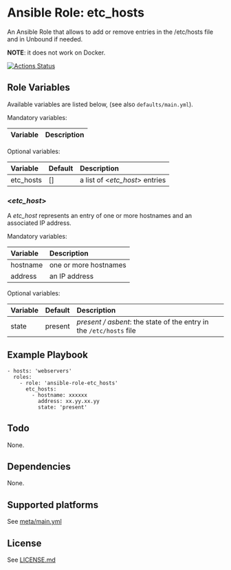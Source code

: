 # Ansible Role: etc_hosts

An Ansible Role that allows to add or remove entries in the /etc/hosts file and in Unbound if needed.

**NOTE**: it does not work on Docker.

[![Actions Status](https://github.com/tristan-weil/ansible-role-etc_hosts/workflows/molecule/badge.svg?branch=master)](https://github.com/tristan-weil/ansible-role-etc_hosts/actions)

## Role Variables

Available variables are listed below, (see also `defaults/main.yml`).

Mandatory variables:

| Variable      | Description |
| :------------ | :---------- |

Optional variables:

| Variable      | Default | Description |
| :------------ | :------ | :---------- |
| etc_hosts     | []      | a list of <*etc_host*> entries |

### <*etc_host*>

A *etc_host* represents an entry of one or more hostnames and an associated IP address.

Mandatory variables:

| Variable      | Description |
| :------------ | :---------- |
| hostname      | one or more hostnames |
| address       | an IP address |

Optional variables:

| Variable      | Default | Description |
| :------------ | :------ | :---------- |
| state         | present | *present / asbent*: the state of the entry in the `/etc/hosts` file |

## Example Playbook

    - hosts: 'webservers'
      roles:
        - role: 'ansible-role-etc_hosts'
          etc_hosts:
            - hostname: xxxxxx
              address: xx.yy.xx.yy
              state: 'present'
              
## Todo

None.

## Dependencies

None.

## Supported platforms

See [meta/main.yml](https://github.com/tristan-weil/ansible-role-etc_hosts/blob/master/meta/main.yml)

## License

See [LICENSE.md](LICENSE.md)
